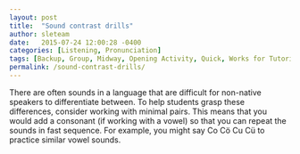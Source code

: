 ```yaml
---
layout: post
title:  "Sound contrast drills"
author: sleteam
date:   2015-07-24 12:00:28 -0400
categories: [Listening, Pronunciation]
tags: [Backup, Group, Midway, Opening Activity, Quick, Works for Tutoring]
permalink: /sound-contrast-drills/
---
```

There are often sounds in a language that are difficult for non-native speakers to differentiate between. To help students grasp these differences, consider working with minimal pairs. This means that you would add a consonant (if working with a vowel) so that you can repeat the sounds in fast sequence. For example, you might say Co Cö Cu Cü to practice similar vowel sounds.